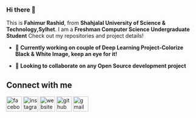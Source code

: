 ### Hi there 👋  


<!--
**fahim-01/fahim-01** is a ✨ _special_ ✨ repository because its `README.md` (this file) appears on your GitHub profile.
Here are some ideas to get you started:
-->
This is **Fahimur Rashid**, from **Shahjalal University of Science & Technology,Sylhet**. I am a **Freshman Computer Science Undergraduate Student** Check out my repositories and project details!  




- 🔭 **Currently working on couple of Deep Learning Project-Colorize Black & White Image, keep an eye for it!**

- 👯 **Looking to collaborate on any Open Source development project**
<!-- - 🤔 I’m looking for help with ...
- 🌱 I’m currently learning ...
- 💬 Ask me about ...
- 📫 How to reach me: ...
- 😄 Pronouns: ... -->

 

## Connect with me
[<img src='https://cdn.jsdelivr.net/npm/simple-icons@3.0.1/icons/facebook.svg' alt='facebook' height='40'>](https://web.facebook.com/mdfahimur.rosid)  [<img src='https://cdn.jsdelivr.net/npm/simple-icons@3.0.1/icons/instagram.svg' alt='instagram' height='40'>](https://www.instagram.com/f_a_h_i_m_ur/)   [<img src='https://cdn.jsdelivr.net/npm/simple-icons@3.0.1/icons/icloud.svg' alt='website' height='40'>](https://fahim-01.github.io/home/)  [<img src='https://cdn.jsdelivr.net/npm/simple-icons@3.0.1/icons/github.svg' alt='github' height='40'>](https://github.com/fahim-01)  [<img src='https://cdn.jsdelivr.net/npm/simple-icons@3.0.1/icons/gmail.svg' alt='gmail' height='40'>](mailto:fahim.sust.edu@gmail.com)  




